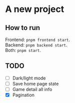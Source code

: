 # A new project

## How to run

Frontend: `pnpm frontend start`.  
Backend: `pnpm backend start`.  
Both: `pnpm start`.

## TODO

- [ ] Dark/light mode
- [ ] Save home page state
- [ ] Game detail all info
- [x] Pagination
